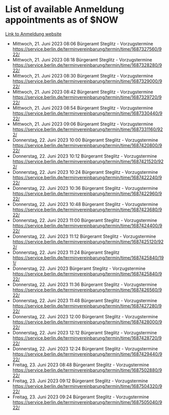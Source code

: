 # List of available Anmeldung appointments as of $NOW
[Link to Anmeldung website](https://service.berlin.de/terminvereinbarung/termin/tag.php?termin=1&anliegen[]=120686&dienstleisterlist=122210,122217,327316,122219,327312,122227,327314,122231,327346,122243,327348,122254,122252,329742,122260,329745,122262,329748,122271,327278,122273,327274,122277,327276,330436,122280,327294,122282,327290,122284,327292,122291,327270,122285,327266,122286,327264,122296,327268,150230,329760,122297,327286,122294,327284,122312,329763,122314,329775,122304,327330,122311,327334,122309,327332,317869,122281,327352,122279,329772,122283,122276,327324,122274,327326,122267,329766,122246,327318,122251,327320,122257,327322,122208,327298,122226,327300&herkunft=http%3A%2F%2Fservice.berlin.de%2Fdienstleistung%2F120686%2F)
- Mittwoch, 21. Juni 2023 08:06 Bürgeramt Steglitz - Vorzugstermine https://service.berlin.de/terminvereinbarung/termin/time/1687327560/922/
- Mittwoch, 21. Juni 2023 08:18 Bürgeramt Steglitz - Vorzugstermine https://service.berlin.de/terminvereinbarung/termin/time/1687328280/922/
- Mittwoch, 21. Juni 2023 08:30 Bürgeramt Steglitz - Vorzugstermine https://service.berlin.de/terminvereinbarung/termin/time/1687329000/922/
- Mittwoch, 21. Juni 2023 08:42 Bürgeramt Steglitz - Vorzugstermine https://service.berlin.de/terminvereinbarung/termin/time/1687329720/922/
- Mittwoch, 21. Juni 2023 08:54 Bürgeramt Steglitz - Vorzugstermine https://service.berlin.de/terminvereinbarung/termin/time/1687330440/922/
- Mittwoch, 21. Juni 2023 09:06 Bürgeramt Steglitz - Vorzugstermine https://service.berlin.de/terminvereinbarung/termin/time/1687331160/922/
- Donnerstag, 22. Juni 2023 10:00 Bürgeramt Steglitz - Vorzugstermine https://service.berlin.de/terminvereinbarung/termin/time/1687420800/922/
- Donnerstag, 22. Juni 2023 10:12 Bürgeramt Steglitz - Vorzugstermine https://service.berlin.de/terminvereinbarung/termin/time/1687421520/922/
- Donnerstag, 22. Juni 2023 10:24 Bürgeramt Steglitz - Vorzugstermine https://service.berlin.de/terminvereinbarung/termin/time/1687422240/922/
- Donnerstag, 22. Juni 2023 10:36 Bürgeramt Steglitz - Vorzugstermine https://service.berlin.de/terminvereinbarung/termin/time/1687422960/922/
- Donnerstag, 22. Juni 2023 10:48 Bürgeramt Steglitz - Vorzugstermine https://service.berlin.de/terminvereinbarung/termin/time/1687423680/922/
- Donnerstag, 22. Juni 2023 11:00 Bürgeramt Steglitz - Vorzugstermine https://service.berlin.de/terminvereinbarung/termin/time/1687424400/922/
- Donnerstag, 22. Juni 2023 11:12 Bürgeramt Steglitz - Vorzugstermine https://service.berlin.de/terminvereinbarung/termin/time/1687425120/922/
- Donnerstag, 22. Juni 2023 11:24 Bürgeramt Steglitz https://service.berlin.de/terminvereinbarung/termin/time/1687425840/191/
- Donnerstag, 22. Juni 2023  Bürgeramt Steglitz - Vorzugstermine https://service.berlin.de/terminvereinbarung/termin/time/1687425840/922/
- Donnerstag, 22. Juni 2023 11:36 Bürgeramt Steglitz - Vorzugstermine https://service.berlin.de/terminvereinbarung/termin/time/1687426560/922/
- Donnerstag, 22. Juni 2023 11:48 Bürgeramt Steglitz - Vorzugstermine https://service.berlin.de/terminvereinbarung/termin/time/1687427280/922/
- Donnerstag, 22. Juni 2023 12:00 Bürgeramt Steglitz - Vorzugstermine https://service.berlin.de/terminvereinbarung/termin/time/1687428000/922/
- Donnerstag, 22. Juni 2023 12:12 Bürgeramt Steglitz - Vorzugstermine https://service.berlin.de/terminvereinbarung/termin/time/1687428720/922/
- Donnerstag, 22. Juni 2023 12:24 Bürgeramt Steglitz - Vorzugstermine https://service.berlin.de/terminvereinbarung/termin/time/1687429440/922/
- Freitag, 23. Juni 2023 08:48 Bürgeramt Steglitz - Vorzugstermine https://service.berlin.de/terminvereinbarung/termin/time/1687502880/922/
- Freitag, 23. Juni 2023 09:12 Bürgeramt Steglitz - Vorzugstermine https://service.berlin.de/terminvereinbarung/termin/time/1687504320/922/
- Freitag, 23. Juni 2023 09:24 Bürgeramt Steglitz - Vorzugstermine https://service.berlin.de/terminvereinbarung/termin/time/1687505040/922/

